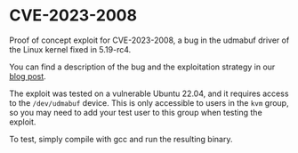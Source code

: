 # CVE-2023-2008

Proof of concept exploit for CVE-2023-2008, a bug in the udmabuf driver of the 
Linux kernel fixed in 5.19-rc4.

You can find a description of the bug and the exploitation strategy in our [blog post](https://labs.bluefrostsecurity.de/blog/cve-2023-2008.html).

The exploit was tested on a vulnerable Ubuntu 22.04, and it requires access to the `/dev/udmabuf` device. This is only accessible to users in the `kvm` group, so you may need to add your test user to this group when testing the exploit.

To test, simply compile with gcc and run the resulting binary.
